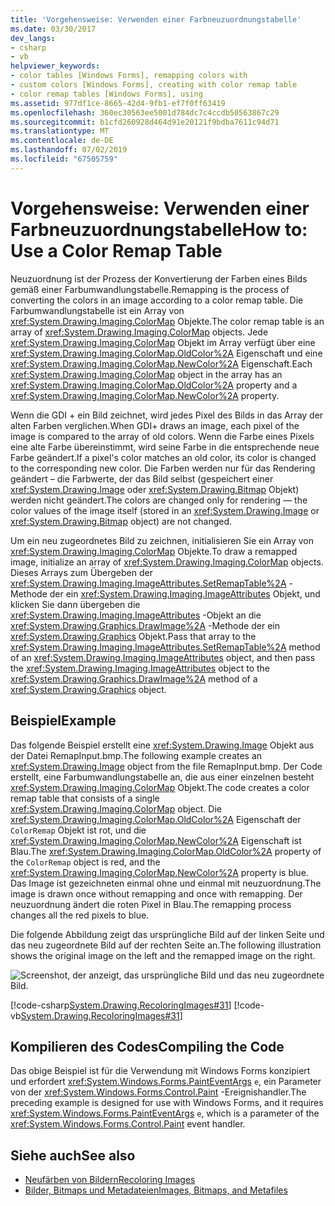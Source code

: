 ```yaml
---
title: 'Vorgehensweise: Verwenden einer Farbneuzuordnungstabelle'
ms.date: 03/30/2017
dev_langs:
- csharp
- vb
helpviewer_keywords:
- color tables [Windows Forms], remapping colors with
- custom colors [Windows Forms], creating with color remap table
- color remap tables [Windows Forms], using
ms.assetid: 977df1ce-8665-42d4-9fb1-ef7f0ff63419
ms.openlocfilehash: 360ec30563ee5001d784dc7c4ccdb50563867c29
ms.sourcegitcommit: b1cfd260928d464d91e20121f9bdba7611c94d71
ms.translationtype: MT
ms.contentlocale: de-DE
ms.lasthandoff: 07/02/2019
ms.locfileid: "67505759"
---
```

# <a name="how-to-use-a-color-remap-table"></a><span data-ttu-id="2f015-102">Vorgehensweise: Verwenden einer Farbneuzuordnungstabelle</span><span class="sxs-lookup"><span data-stu-id="2f015-102">How to: Use a Color Remap Table</span></span>
<span data-ttu-id="2f015-103">Neuzuordnung ist der Prozess der Konvertierung der Farben eines Bilds gemäß einer Farbumwandlungstabelle.</span><span class="sxs-lookup"><span data-stu-id="2f015-103">Remapping is the process of converting the colors in an image according to a color remap table.</span></span> <span data-ttu-id="2f015-104">Die Farbumwandlungstabelle ist ein Array von <xref:System.Drawing.Imaging.ColorMap> Objekte.</span><span class="sxs-lookup"><span data-stu-id="2f015-104">The color remap table is an array of <xref:System.Drawing.Imaging.ColorMap> objects.</span></span> <span data-ttu-id="2f015-105">Jede <xref:System.Drawing.Imaging.ColorMap> Objekt im Array verfügt über eine <xref:System.Drawing.Imaging.ColorMap.OldColor%2A> Eigenschaft und eine <xref:System.Drawing.Imaging.ColorMap.NewColor%2A> Eigenschaft.</span><span class="sxs-lookup"><span data-stu-id="2f015-105">Each <xref:System.Drawing.Imaging.ColorMap> object in the array has an <xref:System.Drawing.Imaging.ColorMap.OldColor%2A> property and a <xref:System.Drawing.Imaging.ColorMap.NewColor%2A> property.</span></span>  
  
 <span data-ttu-id="2f015-106">Wenn die GDI + ein Bild zeichnet, wird jedes Pixel des Bilds in das Array der alten Farben verglichen.</span><span class="sxs-lookup"><span data-stu-id="2f015-106">When GDI+ draws an image, each pixel of the image is compared to the array of old colors.</span></span> <span data-ttu-id="2f015-107">Wenn die Farbe eines Pixels eine alte Farbe übereinstimmt, wird seine Farbe in die entsprechende neue Farbe geändert.</span><span class="sxs-lookup"><span data-stu-id="2f015-107">If a pixel's color matches an old color, its color is changed to the corresponding new color.</span></span> <span data-ttu-id="2f015-108">Die Farben werden nur für das Rendering geändert – die Farbwerte, der das Bild selbst (gespeichert einer <xref:System.Drawing.Image> oder <xref:System.Drawing.Bitmap> Objekt) werden nicht geändert.</span><span class="sxs-lookup"><span data-stu-id="2f015-108">The colors are changed only for rendering — the color values of the image itself (stored in an <xref:System.Drawing.Image> or <xref:System.Drawing.Bitmap> object) are not changed.</span></span>  
  
 <span data-ttu-id="2f015-109">Um ein neu zugeordnetes Bild zu zeichnen, initialisieren Sie ein Array von <xref:System.Drawing.Imaging.ColorMap> Objekte.</span><span class="sxs-lookup"><span data-stu-id="2f015-109">To draw a remapped image, initialize an array of <xref:System.Drawing.Imaging.ColorMap> objects.</span></span> <span data-ttu-id="2f015-110">Dieses Arrays zum Übergeben der <xref:System.Drawing.Imaging.ImageAttributes.SetRemapTable%2A> -Methode der ein <xref:System.Drawing.Imaging.ImageAttributes> Objekt, und klicken Sie dann übergeben die <xref:System.Drawing.Imaging.ImageAttributes> -Objekt an die <xref:System.Drawing.Graphics.DrawImage%2A> -Methode der ein <xref:System.Drawing.Graphics> Objekt.</span><span class="sxs-lookup"><span data-stu-id="2f015-110">Pass that array to the <xref:System.Drawing.Imaging.ImageAttributes.SetRemapTable%2A> method of an <xref:System.Drawing.Imaging.ImageAttributes> object, and then pass the <xref:System.Drawing.Imaging.ImageAttributes> object to the <xref:System.Drawing.Graphics.DrawImage%2A> method of a <xref:System.Drawing.Graphics> object.</span></span>  
  
## <a name="example"></a><span data-ttu-id="2f015-111">Beispiel</span><span class="sxs-lookup"><span data-stu-id="2f015-111">Example</span></span>  
 <span data-ttu-id="2f015-112">Das folgende Beispiel erstellt eine <xref:System.Drawing.Image> Objekt aus der Datei RemapInput.bmp.</span><span class="sxs-lookup"><span data-stu-id="2f015-112">The following example creates an <xref:System.Drawing.Image> object from the file RemapInput.bmp.</span></span> <span data-ttu-id="2f015-113">Der Code erstellt, eine Farbumwandlungstabelle an, die aus einer einzelnen besteht <xref:System.Drawing.Imaging.ColorMap> Objekt.</span><span class="sxs-lookup"><span data-stu-id="2f015-113">The code creates a color remap table that consists of a single <xref:System.Drawing.Imaging.ColorMap> object.</span></span> <span data-ttu-id="2f015-114">Die <xref:System.Drawing.Imaging.ColorMap.OldColor%2A> Eigenschaft der `ColorRemap` Objekt ist rot, und die <xref:System.Drawing.Imaging.ColorMap.NewColor%2A> Eigenschaft ist Blau.</span><span class="sxs-lookup"><span data-stu-id="2f015-114">The <xref:System.Drawing.Imaging.ColorMap.OldColor%2A> property of the `ColorRemap` object is red, and the <xref:System.Drawing.Imaging.ColorMap.NewColor%2A> property is blue.</span></span> <span data-ttu-id="2f015-115">Das Image ist gezeichneten einmal ohne und einmal mit neuzuordnung.</span><span class="sxs-lookup"><span data-stu-id="2f015-115">The image is drawn once without remapping and once with remapping.</span></span> <span data-ttu-id="2f015-116">Der neuzuordnung ändert die roten Pixel in Blau.</span><span class="sxs-lookup"><span data-stu-id="2f015-116">The remapping process changes all the red pixels to blue.</span></span>  
  
 <span data-ttu-id="2f015-117">Die folgende Abbildung zeigt das ursprüngliche Bild auf der linken Seite und das neu zugeordnete Bild auf der rechten Seite an.</span><span class="sxs-lookup"><span data-stu-id="2f015-117">The following illustration shows the original image on the left and the remapped image on the right.</span></span>  
  
 ![Screenshot, der anzeigt, das ursprüngliche Bild und das neu zugeordnete Bild.](./media/how-to-use-a-color-remap-table/original-image-remap-colors.png)  
  
 [!code-csharp[System.Drawing.RecoloringImages#31](~/samples/snippets/csharp/VS_Snippets_Winforms/System.Drawing.RecoloringImages/CS/Class1.cs#31)]
 [!code-vb[System.Drawing.RecoloringImages#31](~/samples/snippets/visualbasic/VS_Snippets_Winforms/System.Drawing.RecoloringImages/VB/Class1.vb#31)]  
  
## <a name="compiling-the-code"></a><span data-ttu-id="2f015-119">Kompilieren des Codes</span><span class="sxs-lookup"><span data-stu-id="2f015-119">Compiling the Code</span></span>  
 <span data-ttu-id="2f015-120">Das obige Beispiel ist für die Verwendung mit Windows Forms konzipiert und erfordert <xref:System.Windows.Forms.PaintEventArgs> `e`, ein Parameter von der <xref:System.Windows.Forms.Control.Paint> -Ereignishandler.</span><span class="sxs-lookup"><span data-stu-id="2f015-120">The preceding example is designed for use with Windows Forms, and it requires <xref:System.Windows.Forms.PaintEventArgs> `e`, which is a parameter of the <xref:System.Windows.Forms.Control.Paint> event handler.</span></span>  
  
## <a name="see-also"></a><span data-ttu-id="2f015-121">Siehe auch</span><span class="sxs-lookup"><span data-stu-id="2f015-121">See also</span></span>

- [<span data-ttu-id="2f015-122">Neufärben von Bildern</span><span class="sxs-lookup"><span data-stu-id="2f015-122">Recoloring Images</span></span>](recoloring-images.md)
- [<span data-ttu-id="2f015-123">Bilder, Bitmaps und Metadateien</span><span class="sxs-lookup"><span data-stu-id="2f015-123">Images, Bitmaps, and Metafiles</span></span>](images-bitmaps-and-metafiles.md)
